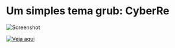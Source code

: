 # Um simples tema grub: CyberRe


![Screenshot](https://cdn.pling.com/img/d/3/0/b/7c64c1e9d60dfe75dff3b04209682e29e9cdd361f35f61647e1359bb3f8577ed2b94.png)


[![Veja aqui](https://cdn.pling.com/img/d/3/0/b/7c64c1e9d60dfe75dff3b04209682e29e9cdd361f35f61647e1359bb3f8577ed2b94.png)](https://www.gnome-look.org/p/1420727)

